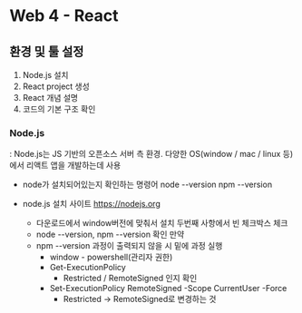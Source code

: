 # Web 4 - React

## 환경 및 툴 설정

1. Node.js 설치
2. React project 생성
3. React 개념 설명
4. 코드의 기본 구조 확인

### Node.js
: Node.js는 JS 기반의 오픈소스 서버 측 환경. 다양한 OS(window / mac / linux 등)에서 리액트 앱을 개발하는데 사용

- node가 설치되어있는지 확인하는 명령어
node  --version
npm  --version

- node.js 설치 사이트
https://nodejs.org
  - 다운로드에서 window버전에 맞춰서 설치 두번째 사항에서 빈 체크박스 체크
  - node --version, npm  --version 확인 만약
  - npm --version 과정이 출력되지 않을 시 밑에 과정 실행
    - window - powershell(관리자 권한)
    - Get-ExecutionPolicy
      - Restricted / RemoteSigned 인지 확인 
    - Set-ExecutionPolicy RemoteSigned -Scope CurrentUser -Force
      - Restricted -> RemoteSigned로 변경하는 것

